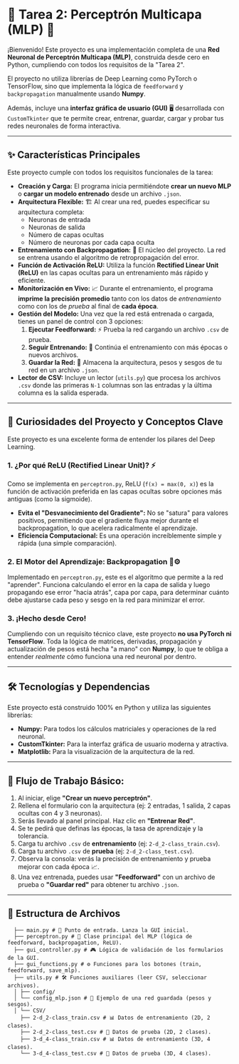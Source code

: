 # 🧠 Tarea 2: Perceptrón Multicapa (MLP) 🚀

¡Bienvenido! Este proyecto es una implementación completa de una **Red Neuronal de Perceptrón Multicapa (MLP)**, construida desde cero en Python, cumpliendo con todos los requisitos de la "Tarea 2".

El proyecto no utiliza librerías de Deep Learning como PyTorch o TensorFlow, sino que implementa la lógica de `feedforward` y `backpropagation` manualmente usando **Numpy**.

Además, incluye una **interfaz gráfica de usuario (GUI)** 🖥️ desarrollada con `CustomTkinter` que te permite crear, entrenar, guardar, cargar y probar tus redes neuronales de forma interactiva.

---

## ✨ Características Principales

Este proyecto cumple con todos los requisitos funcionales de la tarea:

* **Creación y Carga:** El programa inicia permitiéndote **crear un nuevo MLP** o **cargar un modelo entrenado** desde un archivo `.json`.
* **Arquitectura Flexible:** 🏗️ Al crear una red, puedes especificar su arquitectura completa:
    * Neuronas de entrada
    * Neuronas de salida
    * Número de capas ocultas
    * Número de neuronas por cada capa oculta
* **Entrenamiento con Backpropagation:** 🚂 El núcleo del proyecto. La red se entrena usando el algoritmo de retropropagación del error.
* **Función de Activación ReLU:** Utiliza la función **Rectified Linear Unit (ReLU)** en las capas ocultas para un entrenamiento más rápido y eficiente.
* **Monitorización en Vivo:** 📈 Durante el entrenamiento, el programa **imprime la precisión promedio** tanto con los datos de *entrenamiento* como con los de *prueba* al final de **cada época**.
* **Gestión del Modelo:** Una vez que la red está entrenada o cargada, tienes un panel de control con 3 opciones:
    1.  **Ejecutar Feedforward:** ⚡ Prueba la red cargando un archivo `.csv` de prueba.
    2.  **Seguir Entrenando:** 🔄 Continúa el entrenamiento con más épocas o nuevos archivos.
    3.  **Guardar la Red:** 💾 Almacena la arquitectura, pesos y sesgos de tu red en un archivo `.json`.
* **Lector de CSV:** Incluye un lector (`utils.py`) que procesa los archivos `.csv` donde las primeras `N-1` columnas son las entradas y la última columna es la salida esperada.

---

## 🔬 Curiosidades del Proyecto y Conceptos Clave

Este proyecto es una excelente forma de entender los pilares del Deep Learning.

### 1. ¿Por qué ReLU (Rectified Linear Unit)? ⚡
Como se implementa en `perceptron.py`, ReLU (`f(x) = max(0, x)`) es la función de activación preferida en las capas ocultas sobre opciones más antiguas (como la sigmoide).
* **Evita el "Desvanecimiento del Gradiente":** No se "satura" para valores positivos, permitiendo que el gradiente fluya mejor durante el backpropagation, lo que acelera radicalmente el aprendizaje.
* **Eficiencia Computacional:** Es una operación increíblemente simple y rápida (una simple comparación).

### 2. El Motor del Aprendizaje: Backpropagation 🧠⚙️
Implementado en `perceptron.py`, este es el algoritmo que permite a la red "aprender". Funciona calculando el error en la capa de salida y luego propagando ese error "hacia atrás", capa por capa, para determinar cuánto debe ajustarse cada peso y sesgo en la red para minimizar el error.

### 3. ¡Hecho desde Cero!
Cumpliendo con un requisito técnico clave, este proyecto **no usa PyTorch ni TensorFlow**. Toda la lógica de matrices, derivadas, propagación y actualización de pesos está hecha "a mano" con **Numpy**, lo que te obliga a entender *realmente* cómo funciona una red neuronal por dentro.

---

## 🛠️ Tecnologías y Dependencias

Este proyecto está construido 100% en Python y utiliza las siguientes librerías:

* **Numpy:** Para todos los cálculos matriciales y operaciones de la red neuronal.
* **CustomTkinter:** Para la interfaz gráfica de usuario moderna y atractiva.
* **Matplotlib:** Para la visualización de la arquitectura de la red.

---

## 🚀 Flujo de Trabajo Básico:

1.  Al iniciar, elige **"Crear un nuevo perceptrón"**.
2.  Rellena el formulario con la arquitectura (ej: 2 entradas, 1 salida, 2 capas ocultas con 4 y 3 neuronas).
3.  Serás llevado al panel principal. Haz clic en **"Entrenar Red"**.
4.  Se te pedirá que definas las épocas, la tasa de aprendizaje y la tolerancia.
5.  Carga tu archivo `.csv` de **entrenamiento** (ej: `2-d_2-class_train.csv`).
6.  Carga tu archivo `.csv` de **prueba** (ej: `2-d_2-class_test.csv`).
7.  Observa la consola: verás la precisión de entrenamiento y prueba mejorar con cada época 📈.
8.  Una vez entrenada, puedes usar **"Feedforward"** con un archivo de prueba o **"Guardar red"** para obtener tu archivo `.json`.

---

## 📂 Estructura de Archivos
      ├── main.py # 🚀 Punto de entrada. Lanza la GUI inicial. 
      ├── perceptron.py # 🧠 Clase principal del MLP (lógica de feedforward, backpropagation, ReLU). 
      ├── gui_controller.py # 🎮 Lógica de validación de los formularios de la GUI. 
      ├── gui_functions.py # ⚙️ Funciones para los botones (train, feedforward, save_mlp). 
      ├── utils.py # 🛠️ Funciones auxiliares (leer CSV, seleccionar archivos).
      │ ├── config/
      │ └── config_mlp.json # 💾 Ejemplo de una red guardada (pesos y sesgos).
      │ └── CSV/ 
        ├── 2-d_2-class_train.csv # 📊 Datos de entrenamiento (2D, 2 clases). 
        ├── 2-d_2-class_test.csv # 🧪 Datos de prueba (2D, 2 clases).
        ├── 3-d_4-class_train.csv # 📊 Datos de entrenamiento (3D, 4 clases).
        └── 3-d_4-class_test.csv # 🧪 Datos de prueba (3D, 4 clases).
